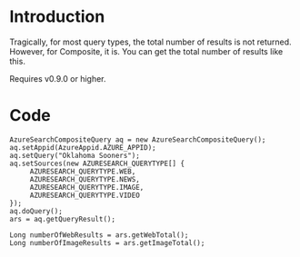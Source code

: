 # Introduction #

Tragically, for most query types, the total number of results is not returned.  However, for Composite, it is.  You can get the total number of results like this.

Requires v0.9.0 or higher.


# Code #

```
AzureSearchCompositeQuery aq = new AzureSearchCompositeQuery();
aq.setAppid(AzureAppid.AZURE_APPID);
aq.setQuery("Oklahoma Sooners");
aq.setSources(new AZURESEARCH_QUERYTYPE[] {
     AZURESEARCH_QUERYTYPE.WEB, 
     AZURESEARCH_QUERYTYPE.NEWS, 
     AZURESEARCH_QUERYTYPE.IMAGE, 
     AZURESEARCH_QUERYTYPE.VIDEO
});
aq.doQuery();
ars = aq.getQueryResult();

Long numberOfWebResults = ars.getWebTotal();
Long numberOfImageResults = ars.getImageTotal();

```
